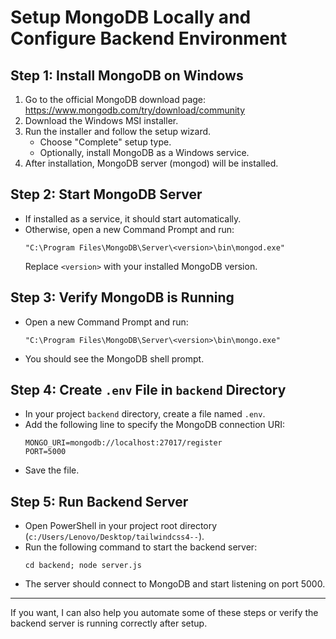 # Setup MongoDB Locally and Configure Backend Environment

## Step 1: Install MongoDB on Windows

1. Go to the official MongoDB download page: https://www.mongodb.com/try/download/community
2. Download the Windows MSI installer.
3. Run the installer and follow the setup wizard.
   - Choose "Complete" setup type.
   - Optionally, install MongoDB as a Windows service.
4. After installation, MongoDB server (mongod) will be installed.

## Step 2: Start MongoDB Server

- If installed as a service, it should start automatically.
- Otherwise, open a new Command Prompt and run:
  ```
  "C:\Program Files\MongoDB\Server\<version>\bin\mongod.exe"
  ```
  Replace `<version>` with your installed MongoDB version.

## Step 3: Verify MongoDB is Running

- Open a new Command Prompt and run:
  ```
  "C:\Program Files\MongoDB\Server\<version>\bin\mongo.exe"
  ```
- You should see the MongoDB shell prompt.

## Step 4: Create `.env` File in `backend` Directory

- In your project `backend` directory, create a file named `.env`.
- Add the following line to specify the MongoDB connection URI:
  ```
  MONGO_URI=mongodb://localhost:27017/register
  PORT=5000
  ```
- Save the file.

## Step 5: Run Backend Server

- Open PowerShell in your project root directory (`c:/Users/Lenovo/Desktop/tailwindcss4--`).
- Run the following command to start the backend server:
  ```
  cd backend; node server.js
  ```
- The server should connect to MongoDB and start listening on port 5000.

---

If you want, I can also help you automate some of these steps or verify the backend server is running correctly after setup.
